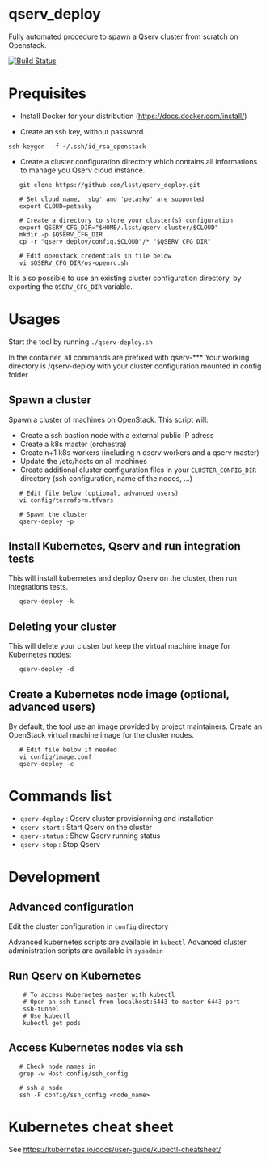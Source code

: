 # qserv_deploy

Fully automated procedure to spawn a Qserv cluster from scratch on Openstack.

[![Build
Status](https://travis-ci.org/lsst/qserv_deploy.svg?branch=master)](https://travis-ci.org/lsst/qserv_deploy)

# Prequisites

* Install Docker for your distribution (https://docs.docker.com/install/)

* Create an ssh key, without password
```shell
ssh-keygen  -f ~/.ssh/id_rsa_openstack
```
* Create a cluster configuration directory which contains all informations to manage you Qserv cloud instance.

```shell
   git clone https://github.com/lsst/qserv_deploy.git
   
   # Set cloud name, 'sbg' and 'petasky' are supported
   export CLOUD=petasky
   
   # Create a directory to store your cluster(s) configuration
   export QSERV_CFG_DIR="$HOME/.lsst/qserv-cluster/$CLOUD"
   mkdir -p $QSERV_CFG_DIR
   cp -r "qserv_deploy/config.$CLOUD"/* "$QSERV_CFG_DIR"
   
   # Edit openstack credentials in file below
   vi $QSERV_CFG_DIR/os-openrc.sh
```

It is also possible to use an existing cluster configuration directory, by exporting the `QSERV_CFG_DIR` variable.

# Usages

Start the tool by running `./qserv-deploy.sh`

In the container, all commands are prefixed with qserv-***
Your working directory is /qserv-deploy with your cluster configuration mounted in config folder

## Spawn a cluster

Spawn a cluster of machines on OpenStack. This script will:
* Create a ssh bastion node with a external public IP adress
* Create a k8s master (orchestra)
* Create n+1 k8s workers (including n qserv workers and a qserv master)
* Update the /etc/hosts on all machines
* Create additional cluster configuration files in your `CLUSTER_CONFIG_DIR` directory (ssh configuration, name of the nodes, ...)

```shell
   # Edit file below (optional, advanced users)
   vi config/terraform.tfvars
   
   # Spawn the cluster
   qserv-deploy -p
```

## Install Kubernetes, Qserv and run integration tests

This will install kubernetes and deploy Qserv on the cluster, then run integrations tests.

```shell
   qserv-deploy -k
```

## Deleting your cluster

This will delete your cluster but keep the virtual machine image for Kubernetes nodes:

```shell
   qserv-deploy -d
```

## Create a Kubernetes node image (optional, advanced users)

By default, the tool use an image provided by project maintainers.
Create an OpenStack virtual machine image for the cluster nodes.

```shell
   # Edit file below if needed
   vi config/image.conf
   qserv-deploy -c
```

# Commands list

* `qserv-deploy` : Qserv cluster provisionning and installation
* `qserv-start` : Start Qserv on the cluster
* `qserv-status` : Show Qserv running status
* `qserv-stop` : Stop Qserv

# Development

## Advanced configuration

Edit the cluster configuration in `config` directory

Advanced kubernetes scripts are available in `kubectl`
Advanced cluster administration scripts are available in `sysadmin`

## Run Qserv on Kubernetes

```shell
    # To access Kubernetes master with kubectl
    # Open an ssh tunnel from localhost:6443 to master 6443 port
    ssh-tunnel
    # Use kubectl
    kubectl get pods
```

## Access Kubernetes nodes via ssh

```shell
   # Check node names in 
   grep -w Host config/ssh_config
   
   # ssh a node
   ssh -F config/ssh_config <node_name>
```

# Kubernetes cheat sheet

See https://kubernetes.io/docs/user-guide/kubectl-cheatsheet/
